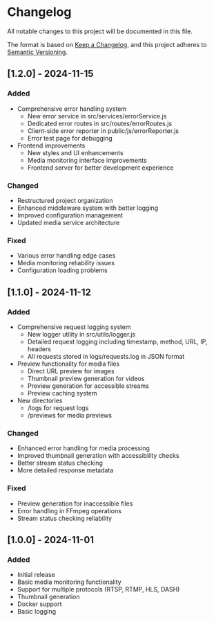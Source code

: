 # Changelog

All notable changes to this project will be documented in this file.

The format is based on [Keep a Changelog](https://keepachangelog.com/en/1.0.0/),
and this project adheres to [Semantic Versioning](https://semver.org/spec/v2.0.0.html).

## [1.2.0] - 2024-11-15

### Added
- Comprehensive error handling system
  - New error service in src/services/errorService.js
  - Dedicated error routes in src/routes/errorRoutes.js
  - Client-side error reporter in public/js/errorReporter.js
  - Error test page for debugging
- Frontend improvements
  - New styles and UI enhancements
  - Media monitoring interface improvements
  - Frontend server for better development experience

### Changed
- Restructured project organization
- Enhanced middleware system with better logging
- Improved configuration management
- Updated media service architecture

### Fixed
- Various error handling edge cases
- Media monitoring reliability issues
- Configuration loading problems

## [1.1.0] - 2024-11-12

### Added
- Comprehensive request logging system
  - New logger utility in src/utils/logger.js
  - Detailed request logging including timestamp, method, URL, IP, headers
  - All requests stored in logs/requests.log in JSON format
- Preview functionality for media files
  - Direct URL preview for images
  - Thumbnail preview generation for videos
  - Preview generation for accessible streams
  - Preview caching system
- New directories
  - /logs for request logs
  - /previews for media previews

### Changed
- Enhanced error handling for media processing
- Improved thumbnail generation with accessibility checks
- Better stream status checking
- More detailed response metadata

### Fixed
- Preview generation for inaccessible files
- Error handling in FFmpeg operations
- Stream status checking reliability

## [1.0.0] - 2024-11-01

### Added
- Initial release
- Basic media monitoring functionality
- Support for multiple protocols (RTSP, RTMP, HLS, DASH)
- Thumbnail generation
- Docker support
- Basic logging
